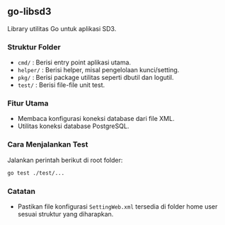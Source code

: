 ## go-libsd3

Library utilitas Go untuk aplikasi SD3.

### Struktur Folder

- `cmd/` : Berisi entry point aplikasi utama.
- `helper/` : Berisi helper, misal pengelolaan kunci/setting.
- `pkg/` : Berisi package utilitas seperti dbutil dan logutil.
- `test/` : Berisi file-file unit test.

### Fitur Utama

- Membaca konfigurasi koneksi database dari file XML.
- Utilitas koneksi database PostgreSQL.

### Cara Menjalankan Test

Jalankan perintah berikut di root folder:

```bash
go test ./test/...
```

### Catatan

- Pastikan file konfigurasi `SettingWeb.xml` tersedia di folder home user sesuai struktur yang diharapkan.
